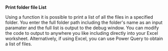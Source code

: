 **Print folder file List**

Using a function it is possible to print a list of all the files in a specified folder. 
You enter the full folder path including the folder's name as an input paramater and the full
list is output to the debug window. You can modify the code to output to anywhere you like
including directly into your Excel worksheet. 
Alternatively, if using Excel, you can use Power Query to obtain a list of files.

